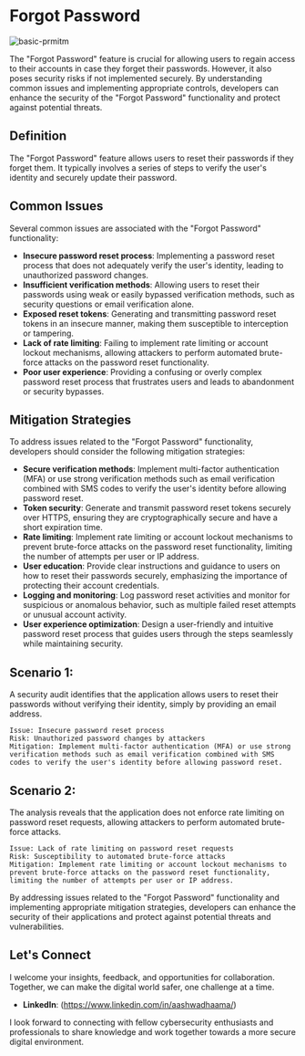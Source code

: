 # Forgot Password

![basic-prmitm](https://github.com/vsang181/OWASP-Interview-Preperation/assets/28651683/40bbafea-a8b8-4390-bed0-f2a34ec289d4)

The "Forgot Password" feature is crucial for allowing users to regain access to their accounts in case they forget their passwords. However, it also poses security risks if not implemented securely. By understanding common issues and implementing appropriate controls, developers can enhance the security of the "Forgot Password" functionality and protect against potential threats.

## Definition

The "Forgot Password" feature allows users to reset their passwords if they forget them. It typically involves a series of steps to verify the user's identity and securely update their password.

## Common Issues

Several common issues are associated with the "Forgot Password" functionality:

- **Insecure password reset process**: Implementing a password reset process that does not adequately verify the user's identity, leading to unauthorized password changes.
- **Insufficient verification methods**: Allowing users to reset their passwords using weak or easily bypassed verification methods, such as security questions or email verification alone.
- **Exposed reset tokens**: Generating and transmitting password reset tokens in an insecure manner, making them susceptible to interception or tampering.
- **Lack of rate limiting**: Failing to implement rate limiting or account lockout mechanisms, allowing attackers to perform automated brute-force attacks on the password reset functionality.
- **Poor user experience**: Providing a confusing or overly complex password reset process that frustrates users and leads to abandonment or security bypasses.

## Mitigation Strategies

To address issues related to the "Forgot Password" functionality, developers should consider the following mitigation strategies:

- **Secure verification methods**: Implement multi-factor authentication (MFA) or use strong verification methods such as email verification combined with SMS codes to verify the user's identity before allowing password reset.
- **Token security**: Generate and transmit password reset tokens securely over HTTPS, ensuring they are cryptographically secure and have a short expiration time.
- **Rate limiting**: Implement rate limiting or account lockout mechanisms to prevent brute-force attacks on the password reset functionality, limiting the number of attempts per user or IP address.
- **User education**: Provide clear instructions and guidance to users on how to reset their passwords securely, emphasizing the importance of protecting their account credentials.
- **Logging and monitoring**: Log password reset activities and monitor for suspicious or anomalous behavior, such as multiple failed reset attempts or unusual account activity.
- **User experience optimization**: Design a user-friendly and intuitive password reset process that guides users through the steps seamlessly while maintaining security.

## Scenario 1:

A security audit identifies that the application allows users to reset their passwords without verifying their identity, simply by providing an email address.

```
Issue: Insecure password reset process
Risk: Unauthorized password changes by attackers
Mitigation: Implement multi-factor authentication (MFA) or use strong verification methods such as email verification combined with SMS codes to verify the user's identity before allowing password reset.
```

## Scenario 2:

The analysis reveals that the application does not enforce rate limiting on password reset requests, allowing attackers to perform automated brute-force attacks.

```
Issue: Lack of rate limiting on password reset requests
Risk: Susceptibility to automated brute-force attacks
Mitigation: Implement rate limiting or account lockout mechanisms to prevent brute-force attacks on the password reset functionality, limiting the number of attempts per user or IP address.
```

By addressing issues related to the "Forgot Password" functionality and implementing appropriate mitigation strategies, developers can enhance the security of their applications and protect against potential threats and vulnerabilities.

## Let's Connect

I welcome your insights, feedback, and opportunities for collaboration. Together, we can make the digital world safer, one challenge at a time.

- **LinkedIn**: (https://www.linkedin.com/in/aashwadhaama/)

I look forward to connecting with fellow cybersecurity enthusiasts and professionals to share knowledge and work together towards a more secure digital environment.
